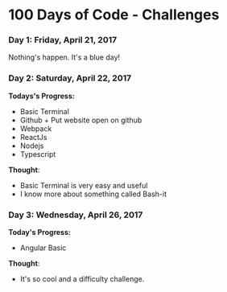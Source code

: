 # 100 Days of Code - Challenges

### Day 1: Friday, April 21, 2017

Nothing's happen. It's a blue day!

### Day 2: Saturday, April 22, 2017

**Todays's Progress:** 
- Basic Terminal
- Github + Put website open on github
- Webpack
- ReactJs
- Nodejs
- Typescript

**Thought**: 
- Basic Terminal is very easy and useful
- I know more about something called Bash-it

### Day 3: Wednesday, April 26, 2017
**Today's Progress:**
- Angular Basic

**Thought**:
- It's so cool and a difficulty challenge.
